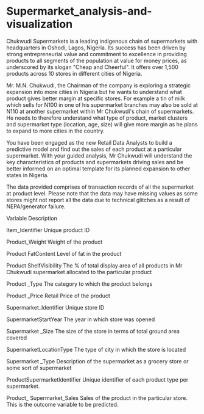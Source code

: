 # Supermarket_analysis-and-visualization


Chukwudi Supermarkets is a leading indigenous chain of supermarkets with headquarters in Oshodi, Lagos, Nigeria. Its success has been driven by strong entrepreneurial value and commitment to excellence in providing products to all segments of the population at value for money prices, as underscored by its slogan "Cheap and Cheerful". It offers over 1,500 products across 10 stores in different cities of Nigeria.

Mr. M.N. Chukwudi, the Chairman of the company is exploring a strategic expansion into more cities in Nigeria but he wants to understand what product gives better margin at specific stores. For example a tin of milk which sells for N100 in one of his supermarket branches may also be sold at N110 at another supermarket within Mr Chukwudi's chain of supermarkets. He needs to therefore understand what type of product, market clusters and supermarket type (location, age, size) will give more margin as he plans to expand to more cities in the country.

You have been engaged as the new Retail Data Analysts to build a predictive model and find out the sales of each product at a particular supermarket.
With your guided analysis, Mr Chukwudi will understand the key characteristics of products and supermarkets driving sales and be better informed on an optimal template for its planned expansion to other states in Nigeria.

The data provided comprises of transaction records of all the supermarket at product level. Please note that the data may have missing values as some stores might not report all the data due to technical glitches as a result of NEPA/generator failure.

Variable Description

Item_Identifier Unique product ID

Product_Weight Weight of the product

Product FatContent Level of fat in the product

Product ShelfVisibility The % of total display area of all products in Mr Chukwudi supermarket allocated to the particular product

Product _Type The category to which the product belongs

Product _Price Retail Price of the product

Supermarket_Identifier Unique store ID

SupermarketStartYear The year in which store was opened

Supermarket _Size The size of the store in terms of total ground area covered

SupermarketLocationType The type of city in which the store is located

Supermarket _Type Description of the supermarket as a grocery store or some sort of supermarket

ProductSupermarketIdentifier Unique identifier of each product type per supermarket.

Product_ Supermarket_Sales Sales of the product in the particular store. This is the outcome variable to be predicted.
